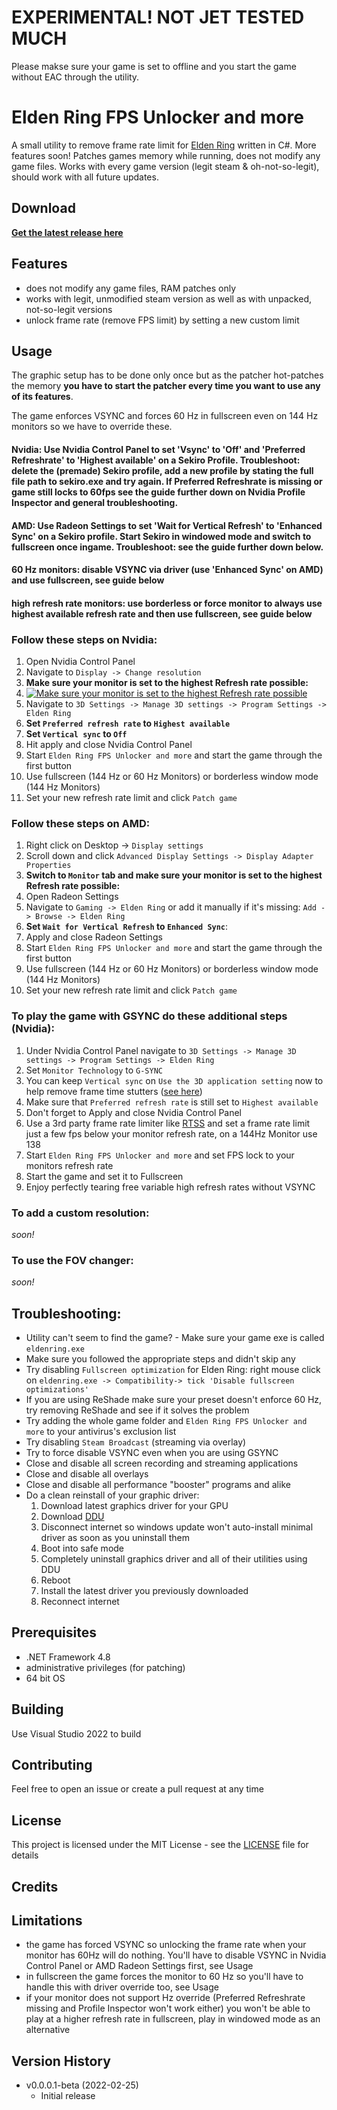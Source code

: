 # EXPERIMENTAL! NOT JET TESTED MUCH
Please makse sure your game is set to offline and you start the game without EAC through the utility.

# Elden Ring FPS Unlocker and more

A small utility to remove frame rate limit for [Elden Ring](https://en.bandainamcoent.eu/elden-ring/elden-ring) written in C#. More features soon!
Patches games memory while running, does not modify any game files. Works with every game version (legit steam & oh-not-so-legit), should work with all future updates.

## Download

**[Get the latest release here](https://github.com/uberhalit/EldenRingUnlockAndMore/releases)**

## Features

* does not modify any game files, RAM patches only
* works with legit, unmodified steam version as well as with unpacked, not-so-legit versions
* unlock frame rate (remove FPS limit) by setting a new custom limit

## Usage

The graphic setup has to be done only once but as the patcher hot-patches the memory **you have to start the patcher every time you want to use any of its features**.

The game enforces VSYNC and forces 60 Hz in fullscreen even on 144 Hz monitors so we have to override these.

#### Nvidia: Use Nvidia Control Panel to set 'Vsync' to 'Off' and 'Preferred Refreshrate' to 'Highest available' on a Sekiro Profile. Troubleshoot: delete the (premade) Sekiro profile, add a new profile by stating the full file path to sekiro.exe and try again. If Preferred Refreshrate is missing or game still locks to 60fps see the guide further down on Nvidia Profile Inspector and general troubleshooting.
#### AMD: Use Radeon Settings to set 'Wait for Vertical Refresh' to 'Enhanced Sync' on a Sekiro profile. Start Sekiro in windowed mode and switch to fullscreen once ingame. Troubleshoot: see the guide further down below.

#### 60 Hz monitors: disable VSYNC via driver (use 'Enhanced Sync' on AMD) and use fullscreen, see guide below
#### high refresh rate monitors: use borderless or force monitor to always use highest available refresh rate and then use fullscreen, see guide below

### Follow these steps on Nvidia:
1. Open Nvidia Control Panel
2. Navigate to `Display -> Change resolution`
3. **Make sure your monitor is set to the highest Refresh rate possible:**
4.  [![Make sure your monitor is set to the highest Refresh rate possible](https://camo.githubusercontent.com/331eb420bee67f4e57d7e46601bfd51f462de68f/68747470733a2f2f692e696d6775722e636f6d2f625667767155372e706e67)](#)
5. Navigate to `3D Settings -> Manage 3D settings -> Program Settings -> Elden Ring`
6. **Set `Preferred refresh rate` to `Highest available`**
7. **Set `Vertical sync` to `Off`**
8. Hit apply and close Nvidia Control Panel
9. Start `Elden Ring FPS Unlocker and more` and start the game through the first button
10. Use fullscreen (144 Hz or 60 Hz Monitors) or borderless window mode (144 Hz Monitors)
11. Set your new refresh rate limit and click `Patch game`

### Follow these steps on AMD:
1. Right click on Desktop -> `Display settings`
2. Scroll down and click `Advanced Display Settings -> Display Adapter Properties`
3. **Switch to `Monitor` tab and make sure your monitor is set to the highest Refresh rate possible:**
4. Open Radeon Settings
5. Navigate to `Gaming -> Elden Ring` or add it manually if it's missing: `Add -> Browse -> Elden Ring`
6. **Set `Wait for Vertical Refresh` to `Enhanced Sync`**:
7.  Apply and close Radeon Settings
8. Start `Elden Ring FPS Unlocker and more` and start the game through the first button
9. Use fullscreen (144 Hz or 60 Hz Monitors) or borderless window mode (144 Hz Monitors)
10. Set your new refresh rate limit and click `Patch game`

### To play the game with GSYNC do these additional steps (Nvidia):
1. Under Nvidia Control Panel navigate to `3D Settings -> Manage 3D settings -> Program Settings -> Elden Ring`
2. Set `Monitor Technology` to `G-SYNC`
3. You can keep `Vertical sync` on `Use the 3D application setting` now to help remove frame time stutters ([see here](https://www.blurbusters.com/gsync/gsync101-input-lag-tests-and-settings/15/))
4. Make sure that `Preferred refresh rate` is still set to `Highest available`
5. Don't forget to Apply and close Nvidia Control Panel
6. Use a 3rd party frame rate limiter like [RTSS](https://www.guru3d.com/files-details/rtss-rivatuner-statistics-server-download.html) and set a frame rate limit just a few fps below your monitor refresh rate, on a 144Hz Monitor use 138
7. Start `Elden Ring FPS Unlocker and more` and set FPS lock to your monitors refresh rate
8. Start the game and set it to Fullscreen
9. Enjoy perfectly tearing free variable high refresh rates without VSYNC

### To add a custom resolution:
*soon!*

### To use the FOV changer:
*soon!*

## Troubleshooting:
* Utility can't seem to find the game? - Make sure your game exe is called `eldenring.exe`
* Make sure you followed the appropriate steps and didn't skip any
* Try disabling `Fullscreen optimization` for Elden Ring: right mouse click on `eldenring.exe -> Compatibility-> tick 'Disable fullscreen optimizations'`
* If you are using ReShade make sure your preset doesn't enforce 60 Hz, try removing ReShade and see if it solves the problem
* Try adding the whole game folder and `Elden Ring FPS Unlocker and more` to your antivirus's exclusion list
* Try disabling `Steam Broadcast` (streaming via overlay)
* Try to force disable VSYNC even when you are using GSYNC
* Close and disable all screen recording and streaming applications
* Close and disable all overlays
* Close and disable all performance "booster" programs and alike
* Do a clean reinstall of your graphic driver:
  1. Download latest graphics driver for your GPU
  2. Download [DDU](https://www.guru3d.com/files-get/display-driver-uninstaller-download,1.html)
  3. Disconnect internet so windows update won't auto-install minimal driver as soon as you uninstall them
  4. Boot into safe mode
  5. Completely uninstall graphics driver and all of their utilities using DDU
  6. Reboot
  7. Install the latest driver you previously downloaded
  8. Reconnect internet

## Prerequisites

* .NET Framework 4.8
* administrative privileges (for patching)
* 64 bit OS

## Building

Use Visual Studio 2022 to build

## Contributing

Feel free to open an issue or create a pull request at any time

## License

This project is licensed under the MIT License - see the [LICENSE](LICENSE) file for details

## Credits

## Limitations

* the game has forced VSYNC so unlocking the frame rate when your monitor has 60Hz will do nothing. You'll have to disable VSYNC in Nvidia Control Panel or AMD Radeon Settings first, see Usage
* in fullscreen the game forces the monitor to 60 Hz so you'll have to handle this with driver override too, see Usage
* if your monitor does not support Hz override (Preferred Refreshrate missing and Profile Inspector won't work either) you won't be able to play at a higher refresh rate in fullscreen, play in windowed mode as an alternative

## Version History
* v0.0.0.1-beta (2022-02-25)
  * Initial release
